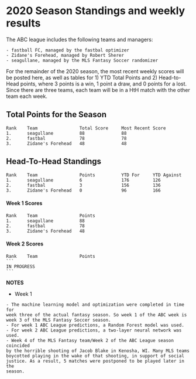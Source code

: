 # 2020 Season Standings and weekly results

The ABC league includes the following teams and managers:
```
- fastball FC, managed by the fastbal optimizer
- Zidane's Forehead, managed by Robert Sherer
- seagullane, managed by the MLS Fantasy Soccer randomizer
```
For the remainder of the 2020 season, the most recent weekly scores will be
posted here, as well as tables for 1) YTD Total Points and 2) Head-to-Head
points, where 3 points is a win, 1 point a draw, and 0 points for a lost. Since
there are three teams, each team will be in a HtH match with the other team
each week.

## Total Points for the Season
    Rank    Team                Total Score     Most Recent Score
    1.      seagullane          88              88
    2.      fastbal             78              78
    3.      Zidane's Forehead   48              48

## Head-To-Head Standings
    Rank    Team                Points          YTD For     YTD Against
    1.      seagullane          6               176         126
    2.      fastbal             3               156         136
    3.      Zidane's Forehead   0               96          166

#### Week 1 Scores
    Rank    Team                Points
    1.      seagullane          88
    2.      fastbal             78
    3.      Zidane's Forehead   48

#### Week 2 Scores
    Rank    Team                Points
    ```
    IN PROGRESS
    ```

**NOTES**

- Week 1
```
- The machine learning model and optimization were completed in time for
week three of the actual fantasy season. So week 1 of the ABC week is
week 3 of the MLS Fantasy Soccer season.
- For week 1 ABC League predictions, a Random Forest model was used.
- For week 2 ABC League predictions, a two-layer neural network was used.
- Week 4 of the MLS Fantasy team/Week 2 of the ABC League season coincided
by the horrible shooting of Jacob Blake in Kenosha, WI. Many MLS teams
boycotted playing in the wake of that shooting, in support of social
justice. As a result, 5 matches were postponed to be played later in the
season.
```